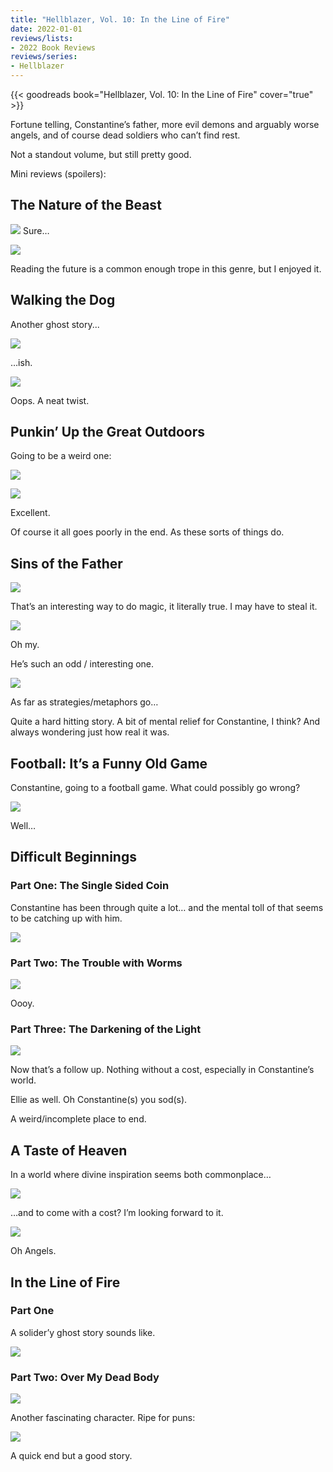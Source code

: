 ```yaml
---
title: "Hellblazer, Vol. 10: In the Line of Fire"
date: 2022-01-01
reviews/lists:
- 2022 Book Reviews
reviews/series:
- Hellblazer
---
```

{{< goodreads book="Hellblazer, Vol. 10: In the Line of Fire" cover="true" >}}

Fortune telling, Constantine’s father, more evil demons and arguably worse angels, and of course dead soldiers who can’t find rest. 

Not a standout volume, but still pretty good. 

Mini reviews (spoilers):

## The Nature of the Beast 
![](/embeds/books/attachments/hellblazer-10-9036fb.png)
Sure…

![](/embeds/books/attachments/hellblazer-10-25d50c.png)

Reading the future is a common enough trope in this genre, but I enjoyed it. 

## Walking the Dog
Another ghost story...

![](/embeds/books/attachments/hellblazer-10-64f853.png)

…ish. 

![](/embeds/books/attachments/hellblazer-10-a3188e.png)

Oops. A neat twist. 

## Punkin’ Up the Great Outdoors

Going to be a weird one:

![](/embeds/books/attachments/hellblazer-10-80ecc4.png)

![](/embeds/books/attachments/hellblazer-10-5c4745.png)

Excellent. 

Of course it all goes poorly in the end. As these sorts of things do. 

## Sins of the Father

![](/embeds/books/attachments/hellblazer-10-dece80.png)

That’s an interesting way to do magic, it literally true. I may have to steal it. 

![](/embeds/books/attachments/hellblazer-10-94a936.png)

Oh my. 

He’s such an odd / interesting one. 

![](/embeds/books/attachments/hellblazer-10-ccd278.png)

As far as strategies/metaphors go…

Quite a hard hitting story. A bit of mental relief for Constantine, I think? And always wondering just how real it was. 

## Football: It’s a Funny Old Game
Constantine, going to a football game. What could possibly go wrong?

![](/embeds/books/attachments/hellblazer-10-64e4ca.png)

Well…

## Difficult Beginnings
### Part One: The Single Sided Coin

Constantine has been through quite a lot… and the mental toll of that seems to be catching up with him. 

![](/embeds/books/attachments/hellblazer-10-a88fbb.png)

### Part Two: The Trouble with Worms

![](/embeds/books/attachments/hellblazer-10-865252.png)

Oooy. 

### Part Three: The Darkening of the Light

![](/embeds/books/attachments/hellblazer-10-4fcce0.png)

Now that’s a follow up. Nothing without a cost, especially in Constantine’s world. 

Ellie as well. Oh Constantine(s) you sod(s). 

A weird/incomplete place to end. 

## A Taste of Heaven
In a world where divine inspiration seems both commonplace…

![](/embeds/books/attachments/hellblazer-10-8a8215.png)

…and to come with a cost? I’m looking forward to it. 

![](/embeds/books/attachments/hellblazer-10-f90dbe.png)

Oh Angels. 

## In the Line of Fire
### Part One

A solider’y ghost story sounds like. 

![](/embeds/books/attachments/hellblazer-10-7ddb45.png)

### Part Two: Over My Dead Body

![](/embeds/books/attachments/hellblazer-10-05876a.png)

Another fascinating character. Ripe for puns:

![](/embeds/books/attachments/hellblazer-10-0a7510.png)

A quick end but a good story. 
